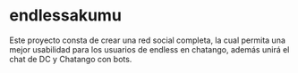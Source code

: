 # endlessakumu
Este proyecto consta de crear una red social completa, la cual permita una mejor usabilidad para los usuarios de endless en chatango, además unirá el chat de DC y Chatango con bots.
